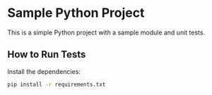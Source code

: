 # Sample Python Project

This is a simple Python project with a sample module and unit tests.

## How to Run Tests

Install the dependencies:

```bash
pip install -r requirements.txt
